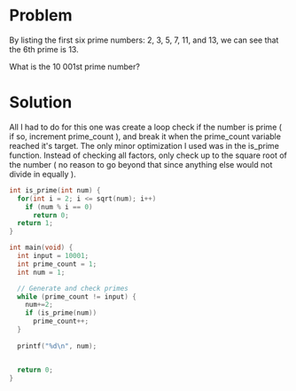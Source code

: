 # Problem

By listing the first six prime numbers: 2, 3, 5, 7, 11, and 13, we can see that the 6th prime is 13.

What is the 10 001st prime number?

# Solution
All I had to do for this one was create a loop check if the number is prime ( if so, increment prime_count ), and break it when the prime_count variable reached it's target.  The only minor optimization I used was in the is_prime function.  Instead of checking all factors, only check up to the square root of the number ( no reason to go beyond that since anything else would not divide in equally ).
```c
int is_prime(int num) {
  for(int i = 2; i <= sqrt(num); i++)
    if (num % i == 0)
      return 0;
  return 1;
}

int main(void) {
  int input = 10001;
  int prime_count = 1;
  int num = 1;

  // Generate and check primes
  while (prime_count != input) {
    num+=2;
    if (is_prime(num))
      prime_count++;
  }
    
  printf("%d\n", num);


  return 0;
}
```


